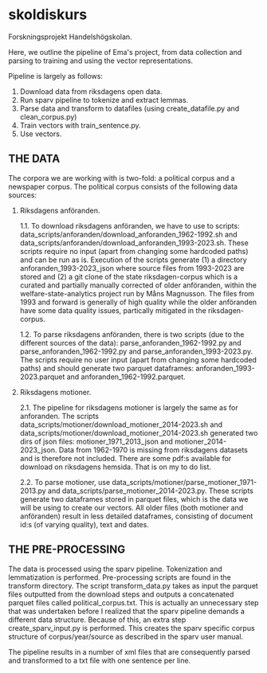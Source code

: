 # skoldiskurs
Forskningsprojekt Handelshögskolan.

Here, we outline the pipeline of Ema's project, from data collection and parsing to training and using the vector representations.

Pipeline is largely as follows:

1. Download data from riksdagens open data.
2. Run sparv pipeline to tokenize and extract lemmas.
3. Parse data and transform to datafiles (using create_datafile.py and clean_corpus.py)
4. Train vectors with train_sentence.py.
5. Use vectors.

## THE DATA

The corpora we are working with is two-fold: a political corpus and a newspaper corpus. The political corpus consists of the following data sources:

1. Riksdagens anföranden.

   1.1. To download riksdagens anföranden, we have to use to scripts: data_scripts/anforanden/download_anforanden_1962-1992.sh and data_scripts/anforanden/download_anforanden_1993-2023.sh. These scripts require no input (apart from changing some hardcoded paths) and can be run as is. Execution of the scripts generate (1) a directory anforanden_1993-2023_json where source files from 1993-2023 are stored and (2) a git clone of the state riksdagen-corpus which is a curated and partially manually corrected of older anföranden, within the welfare-state-analytics project run by Måns Magnusson. The files from 1993 and forward is generally of high quality while the older anföranden have some data quality issues, partically mitigated in the riksdagen-corpus.


   1.2. To parse riksdagens anföranden, there is two scripts (due to the different sources of the data): parse_anforanden_1962-1992.py and parse_anforanden_1962-1992.py and parse_anforanden_1993-2023.py. The scripts require no user input (apart from changing some hardcoded paths) and should generate two parquet dataframes: anforanden_1993-2023.parquet and anforanden_1962-1992.parquet.

2. Riksdagens motioner.

   2.1. The pipeline for riksdagens motioner is largely the same as for anforanden. The scripts data_scripts/motioner/download_motioner_2014-2023.sh and data_scripts/motioner/download_motioner_2014-2023.sh generated two dirs of json files: motioner_1971_2013_json and motioner_2014-2023_json. Data from 1962-1970 is missing from riksdagens datasets and is therefore not included. There are some pdf:s available for download on riksdagens hemsida. That is on my to do list.

   2.2. To parse motioner, use data_scripts/motioner/parse_motioner_1971-2013.py and data_scripts/parse_motioner_2014-2023.py. These scripts generate two dataframes stored in parquet files, which is the data we will be using to create our vectors. All older files (both motioner and anföranden) result in less detailed dataframes, consisting of document id:s (of varying quality), text and dates.

## THE PRE-PROCESSING

The data is processed using the sparv pipeline. Tokenization and lemmatization is performed. Pre-processing scripts are found in the transform directory. The script transform_data.py takes as input the parquet files outputted from the download steps and outputs a concatenated parquet files called political_corpus.txt. This is actually an unnecessary step that was undertaken before I realized that the sparv pipeline demands a different data structure. Because of this, an extra step create_sparv_input.py is performed. This creates the sparv specific corpus structure of corpus/year/source as described in the sparv user manual.

The pipeline results in a number of xml files that are consequently parsed and transformed to a txt file with one sentence per line.